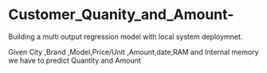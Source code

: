 # Customer_Quanity_and_Amount-
Building a multi output regression model with local system deploymnet.

Given City ,Brand ,Model,Price/Unit ,Amount,date,RAM and Internal memory 
we have to predict Quantity and Amount
